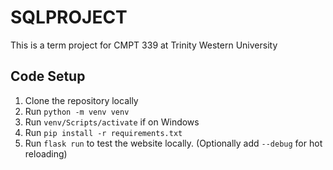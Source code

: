 # SQLPROJECT

This is a term project for CMPT 339 at Trinity Western University

## Code Setup

1) Clone the repository locally
2) Run `python -m venv venv`
3) Run `venv/Scripts/activate` if on Windows
4) Run `pip install -r requirements.txt`
5) Run `flask run` to test the website locally. (Optionally add `--debug` for hot reloading)
